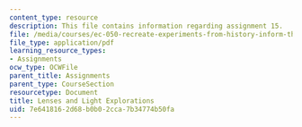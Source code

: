 ```yaml
---
content_type: resource
description: This file contains information regarding assignment 15.
file: /media/courses/ec-050-recreate-experiments-from-history-inform-the-future-from-the-past-galileo-january-iap-2010/7e6418162d68b0b02cca7b34774b50fa_MITEC_050IAP10_assn15.pdf
file_type: application/pdf
learning_resource_types:
- Assignments
ocw_type: OCWFile
parent_title: Assignments
parent_type: CourseSection
resourcetype: Document
title: Lenses and Light Explorations
uid: 7e641816-2d68-b0b0-2cca-7b34774b50fa
---
```

